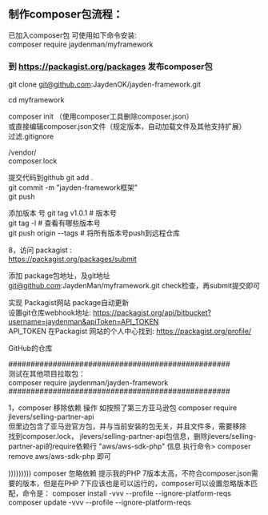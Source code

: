 ## 制作composer包流程：

已加入composer包 可使用如下命令安装:  
composer require jaydenman/myframework   

### 到 https://packagist.org/packages 发布composer包       

git clone git@github.com:JaydenOK/jayden-framework.git  

cd myframework  

composer init  （使用composer工具删除composer.json）  
或直接编辑composer.json文件（规定版本，自动加载文件及其他支持扩展）  
过滤.gitignore  

/vendor/  
composer.lock  

提交代码到github
git add .  
git commit -m "jayden-framework框架"  
git push  

添加版本  号
git tag v1.0.1      #   版本号  
git tag -l          #  查看有哪些版本号  
git push origin --tags   #   将所有版本号push到远程仓库  

8，访问 packagist :  
https://packagist.org/packages/submit  

添加 package包地址，及git地址 git@github.com:JaydenMan/myframework.git
check检查，再submit提交即可  


实现 Packagist网站 package自动更新  
设置git仓库webhook地址: https://packagist.org/api/bitbucket?username=jaydenman&apiToken=API_TOKEN  
API_TOKEN 在Packagist 网站的个人中心找到: https://packagist.org/profile/

GitHub的仓库



##################################################  
测试在其他项目拉取包：  
composer require jaydenman/jayden-framework  
##################################################  

1，composer 移除依赖 操作
如按照了第三方亚马逊包 composer require jlevers/selling-partner-api  
但里边包含了亚马逊官方包，并与当前安装的包无关，并且文件多，需要移除  
找到composer.lock，  jlevers/selling-partner-api包信息，删除jlevers/selling-partner-api的require依赖行 "aws/aws-sdk-php" 信息
执行命令> composer remove aws/aws-sdk-php  即可



)))))))))
composer 忽略依赖
提示我的PHP 7版本太高，不符合composer.json需要的版本，但是在PHP 7下应该也是可以运行的，composer可以设置忽略版本匹配，命令是：
composer install -vvv --profile --ignore-platform-reqs
composer update -vvv --profile --ignore-platform-reqs